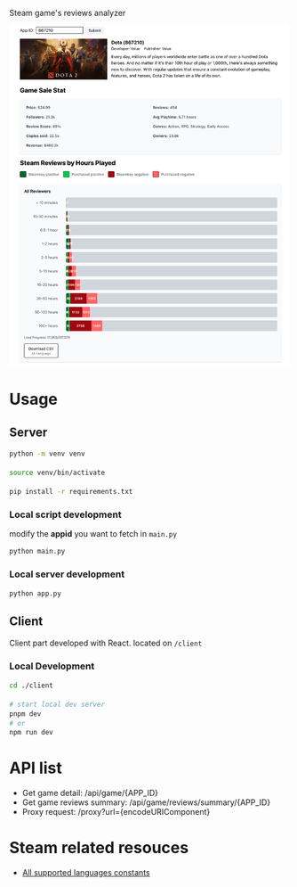 Steam game's reviews analyzer

![Index page](./prototype/main-index.png)

# Usage

## Server

```bash
python -m venv venv

source venv/bin/activate

pip install -r requirements.txt
```

### Local script development

modify the **appid** you want to fetch in `main.py`

```bash
python main.py
```

### Local server development

```bash
python app.py
```

## Client

Client part developed with React. located on `/client`

### Local Development

```bash
cd ./client

# start local dev server
pnpm dev
# or
npm run dev
```

# API list

- Get game detail: /api/game/{APP_ID}
- Get game reviews summary: /api/game/reviews/summary/{APP_ID}
- Proxy request: /proxy?url={encodeURIComponent}

# Steam related resouces

- [All supported languages constants](https://partner.steamgames.com/doc/store/localization)
